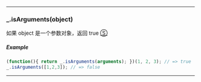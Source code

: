 ***
### _.isArguments(object)

如果 object 是一个参数对象，返回 true [&#x24C8;](https://github.com/MuYunyun/diana/blob/master/src/common/lang/isType.ts "View in source")

##### Example
```js
(function(){ return _.isArguments(arguments); })(1, 2, 3); // => true
_.isArguments([1,2,3]); // => false
```
***